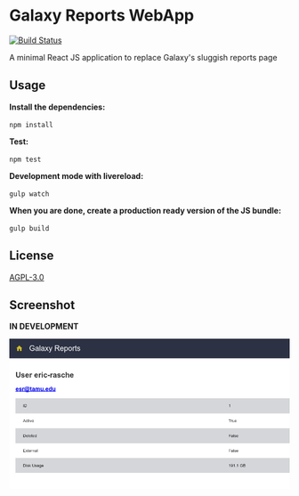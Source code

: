 # Galaxy Reports WebApp

[![Build Status](https://travis-ci.org/erasche/galaxy-reports.svg?branch=master)](https://travis-ci.org/erasche/galaxy-reports)

A minimal React JS application to replace Galaxy's sluggish reports page

## Usage

__Install the dependencies:__

`npm install`

__Test:__

`npm test`

__Development mode with livereload:__

`gulp watch`

__When you are done, create a production ready version of the JS bundle:__

`gulp build`

## License

[AGPL-3.0](http://opensource.org/licenses/AGPL-3.0)

## Screenshot

**IN DEVELOPMENT**

![](./media/screenshot.png)
